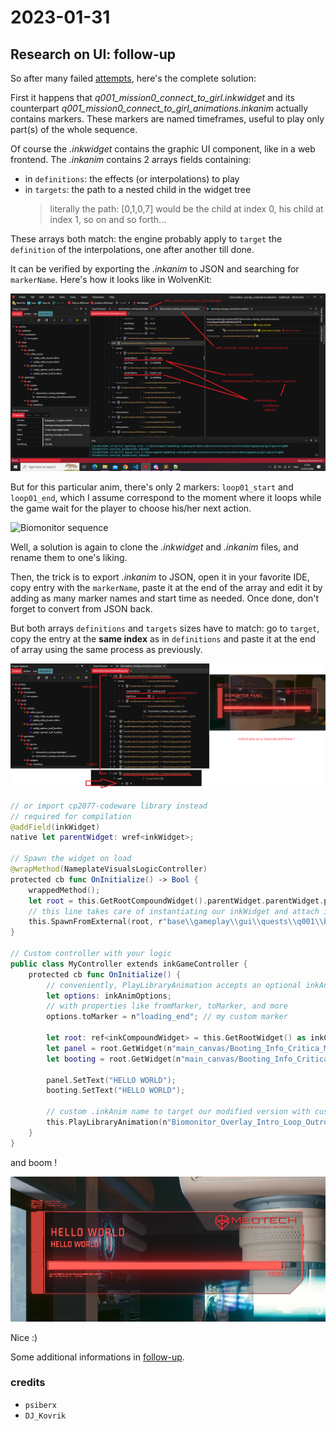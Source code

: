 # 2023-01-31

## Research on UI: follow-up

So after many failed [attempts](2023-01-30.md), here's the complete solution:

First it happens that *q001_mission0_connect_to_girl.inkwidget* and its counterpart *q001_mission0_connect_to_girl_animations.inkanim* actually contains markers. These markers are named timeframes, useful to play only part(s) of the whole sequence.

Of course the *.inkwidget* contains the graphic UI component, like in a web frontend. The *.inkanim* contains 2 arrays fields containing:

- in `definitions`: the effects (or interpolations) to play
- in `targets`: the path to a nested child in the widget tree
  > literally the path: [0,1,0,7] would be the child at index 0, his child at index 1, so on and so forth...

These arrays both match: the engine probably apply to `target` the `definition` of the interpolations, one after another till done.

It can be verified by exporting the *.inkanim* to JSON and searching for `markerName`.
Here's how it looks like in WolvenKit:

![markers](./pictures/WK-q001-connect-to-girl-inkanim.png)

But for this particular anim, there's only 2 markers: `loop01_start` and `loop01_end`,
which I assume correspond to the moment where it loops while the game wait for the player to choose his/her next action.

![Biomonitor sequence](./pictures/UI-biomonitor-sequence.png)

Well, a solution is again to clone the *.inkwidget* and *.inkanim* files, and rename them to one's liking.

Then, the trick is to export *.inkanim* to JSON, open it in your favorite IDE, copy entry with the `markerName`, paste it at the end of the array and edit it by adding as many marker names and start time as needed. Once done, don't forget to convert from JSON back.

But both arrays `definitions` and `targets` sizes have to match: go to `target`, copy the entry at the **same index** as in `definitions` and paste it at the end of array using the same process as previously.

![Edit .inkanim markers](./pictures/WK-edit-inkanim.png)

```swift
// or import cp2077-codeware library instead
// required for compilation
@addField(inkWidget)
native let parentWidget: wref<inkWidget>;

// Spawn the widget on load
@wrapMethod(NameplateVisualsLogicController)
protected cb func OnInitialize() -> Bool {
    wrappedMethod();
    let root = this.GetRootCompoundWidget().parentWidget.parentWidget.parentWidget;
    // this line takes care of instantiating our inkWidget and attach it our inkGameController below
    this.SpawnFromExternal(root, r"base\\gameplay\\gui\\quests\\q001\\biomonitor_overlay.inkwidget", n"Root:MyController");
}

// Custom controller with your logic
public class MyController extends inkGameController {
    protected cb func OnInitialize() {
        // conveniently, PlayLibraryAnimation accepts an optional inkAnimOptions
        let options: inkAnimOptions;
        // with properties like fromMarker, toMarker, and more
        options.toMarker = n"loading_end"; // my custom marker

        let root: ref<inkCompoundWidget> = this.GetRootWidget() as inkCompoundWidget;
        let panel = root.GetWidget(n"main_canvas/Booting_Info_Critica_Mask_Canvas/Booting_Info_Critical_Canvas/Booting_Screen/BIOMONITOR_DATA_PANEL_text") as inkText;
        let booting = root.GetWidget(n"main_canvas/Booting_Info_Critica_Mask_Canvas/Booting_Info_Critical_Canvas/Booting_Screen/BOOTING_Text") as inkText;

        panel.SetText("HELLO WORLD");
        booting.SetText("HELLO WORLD");
        
        // custom .inkAnim name to target our modified version with custom markers
        this.PlayLibraryAnimation(n"Biomonitor_Overlay_Intro_Loop_Outro", options);
    }
}
```

and boom !

![Here we go](./pictures/WK-here-we-go.png)

Nice :)

Some additional informations in [follow-up](./2023-02-03.md).

### credits

- `psiberx`
- `DJ_Kovrik`
